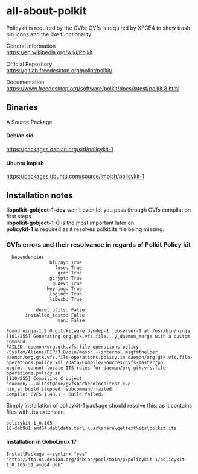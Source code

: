 # all-about-polkit
Policykit is required by the GVfs, GVfs is required by XFCE4 to show trash bin icons and the like functionality.

General information  
https://en.wikipedia.org/wiki/Polkit

Official Repository  
https://gitlab.freedesktop.org/polkit/polkit/
 
Documentation  
https://www.freedesktop.org/software/polkit/docs/latest/polkit.8.html


## Binaries
A Source Package  

#### Debian sid 
https://packages.debian.org/sid/policykit-1

#### Ubuntu Impish 
https://packages.ubuntu.com/source/impish/policykit-1


## Installation notes
**libpolkit-gobject-1-dev** won't even let you pass through GVfs compilation first steps.  
**libpolkit-gobject-1-0** is the most important later on.  
**policykit-1** is required as it resolves polkit.its file being missing.  



### GVfs errors and their resolvance in regards of Polkit Policy kit
```
  Dependencies
                bluray: True
                  fuse: True
                   gcr: True
                gcrypt: True
                 gudev: True
               keyring: True
                logind: True
                libusb: True

           devel_utils: False
       installed_tests: False
                   man: False

Found ninja-1.9.0.git.kitware.dyndep-1.jobserver-1 at /usr/bin/ninja
[101/255] Generating org.gtk.vfs.file...y_daemon_merge with a custom command.
FAILED: daemon/org.gtk.vfs.file-operations.policy 
/System/Aliens/PIP/3.8/bin/meson --internal msgfmthelper daemon/org.gtk.vfs.file-operations.policy.in daemon/org.gtk.vfs.file-operations.policy xml /Data/Compile/Sources/gvfs-master/po
msgfmt: cannot locate ITS rules for daemon/org.gtk.vfs.file-operations.policy.in
[110/255] Compiling C object 'daemon/...altest@exe/gvfsbackendlocaltest.c.o'.
ninja: build stopped: subcommand failed.
Compile: GVFS 1.48.1 - Build failed.
```

Simply installation of policykit-1 package should resolve this; as it contains files with **.its** extension.  
```
policykit-1_0.105-18+deb9u1_amd64.deb\data.tar\.\usr\share\gettext\its\polkit.its
```
#### Installation in GoboLinux 17
`InstallPackage --symlink "yes" "http://ftp.us.debian.org/debian/pool/main/p/policykit-1/policykit-1_0.105-31_amd64.deb"`

